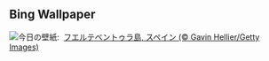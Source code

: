 ## Bing Wallpaper
![](https://www.bing.com/th?id=OHR.MorroJable_JA-JP6883832271_UHD.jpg&w=1000)今日の壁紙: &nbsp;[フエルテベントゥラ島, スペイン (© Gavin Hellier/Getty Images)](https://www.bing.com/th?id=OHR.MorroJable_JA-JP6883832271_UHD.jpg)
<br><br/>
